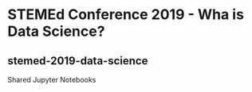 # STEMEd Conference 2019 - Wha is Data Science?
## stemed-2019-data-science
Shared Jupyter Notebooks
